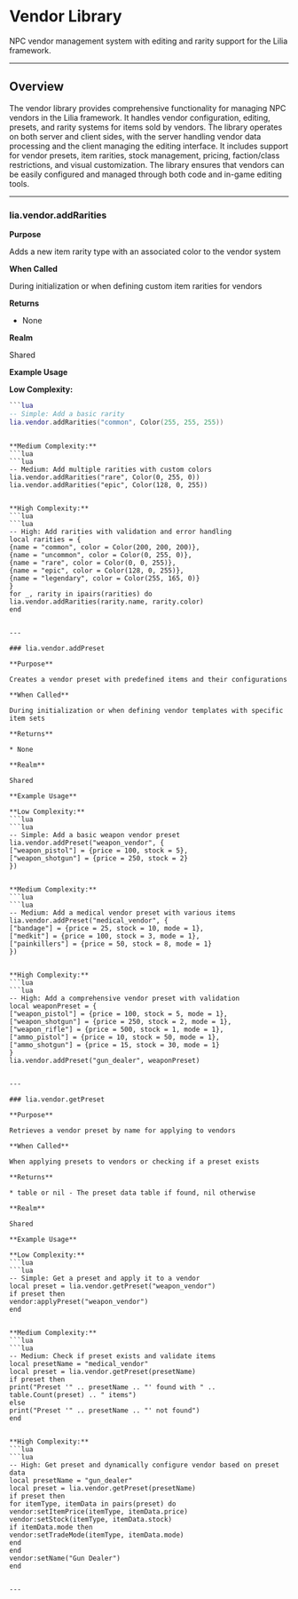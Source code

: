 # Vendor Library

NPC vendor management system with editing and rarity support for the Lilia framework.

---

## Overview

The vendor library provides comprehensive functionality for managing NPC vendors in the Lilia framework. It handles vendor configuration, editing, presets, and rarity systems for items sold by vendors. The library operates on both server and client sides, with the server handling vendor data processing and the client managing the editing interface. It includes support for vendor presets, item rarities, stock management, pricing, faction/class restrictions, and visual customization. The library ensures that vendors can be easily configured and managed through both code and in-game editing tools.

---

### lia.vendor.addRarities

**Purpose**

Adds a new item rarity type with an associated color to the vendor system

**When Called**

During initialization or when defining custom item rarities for vendors

**Returns**

* None

**Realm**

Shared

**Example Usage**

**Low Complexity:**
```lua
```lua
-- Simple: Add a basic rarity
lia.vendor.addRarities("common", Color(255, 255, 255))
```
```

**Medium Complexity:**
```lua
```lua
-- Medium: Add multiple rarities with custom colors
lia.vendor.addRarities("rare", Color(0, 255, 0))
lia.vendor.addRarities("epic", Color(128, 0, 255))
```
```

**High Complexity:**
```lua
```lua
-- High: Add rarities with validation and error handling
local rarities = {
{name = "common", color = Color(200, 200, 200)},
{name = "uncommon", color = Color(0, 255, 0)},
{name = "rare", color = Color(0, 0, 255)},
{name = "epic", color = Color(128, 0, 255)},
{name = "legendary", color = Color(255, 165, 0)}
}
for _, rarity in ipairs(rarities) do
lia.vendor.addRarities(rarity.name, rarity.color)
end
```
```

---

### lia.vendor.addPreset

**Purpose**

Creates a vendor preset with predefined items and their configurations

**When Called**

During initialization or when defining vendor templates with specific item sets

**Returns**

* None

**Realm**

Shared

**Example Usage**

**Low Complexity:**
```lua
```lua
-- Simple: Add a basic weapon vendor preset
lia.vendor.addPreset("weapon_vendor", {
["weapon_pistol"] = {price = 100, stock = 5},
["weapon_shotgun"] = {price = 250, stock = 2}
})
```
```

**Medium Complexity:**
```lua
```lua
-- Medium: Add a medical vendor preset with various items
lia.vendor.addPreset("medical_vendor", {
["bandage"] = {price = 25, stock = 10, mode = 1},
["medkit"] = {price = 100, stock = 3, mode = 1},
["painkillers"] = {price = 50, stock = 8, mode = 1}
})
```
```

**High Complexity:**
```lua
```lua
-- High: Add a comprehensive vendor preset with validation
local weaponPreset = {
["weapon_pistol"] = {price = 100, stock = 5, mode = 1},
["weapon_shotgun"] = {price = 250, stock = 2, mode = 1},
["weapon_rifle"] = {price = 500, stock = 1, mode = 1},
["ammo_pistol"] = {price = 10, stock = 50, mode = 1},
["ammo_shotgun"] = {price = 15, stock = 30, mode = 1}
}
lia.vendor.addPreset("gun_dealer", weaponPreset)
```
```

---

### lia.vendor.getPreset

**Purpose**

Retrieves a vendor preset by name for applying to vendors

**When Called**

When applying presets to vendors or checking if a preset exists

**Returns**

* table or nil - The preset data table if found, nil otherwise

**Realm**

Shared

**Example Usage**

**Low Complexity:**
```lua
```lua
-- Simple: Get a preset and apply it to a vendor
local preset = lia.vendor.getPreset("weapon_vendor")
if preset then
vendor:applyPreset("weapon_vendor")
end
```
```

**Medium Complexity:**
```lua
```lua
-- Medium: Check if preset exists and validate items
local presetName = "medical_vendor"
local preset = lia.vendor.getPreset(presetName)
if preset then
print("Preset '" .. presetName .. "' found with " .. table.Count(preset) .. " items")
else
print("Preset '" .. presetName .. "' not found")
end
```
```

**High Complexity:**
```lua
```lua
-- High: Get preset and dynamically configure vendor based on preset data
local presetName = "gun_dealer"
local preset = lia.vendor.getPreset(presetName)
if preset then
for itemType, itemData in pairs(preset) do
vendor:setItemPrice(itemType, itemData.price)
vendor:setStock(itemType, itemData.stock)
if itemData.mode then
vendor:setTradeMode(itemType, itemData.mode)
end
end
vendor:setName("Gun Dealer")
end
```
```

---

